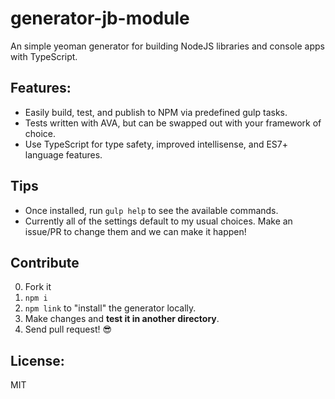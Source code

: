 # generator-jb-module

An simple yeoman generator for building NodeJS libraries and console apps with TypeScript.

## Features:
 - Easily build, test, and publish to NPM via predefined gulp tasks.
 - Tests written with AVA, but can be swapped out with your framework of choice.
 - Use TypeScript for type safety, improved intellisense, and ES7+ language features.

## Tips
 - Once installed, run `gulp help` to see the available commands.
 - Currently all of the settings default to my usual choices. Make an issue/PR to change them and we can make it happen!

## Contribute
 
 0. Fork it
 1. `npm i`
 2. `npm link` to "install" the generator locally.
 3. Make changes and **test it in another directory**.
 4. Send pull request! :sunglasses:
 
## License:
 
MIT